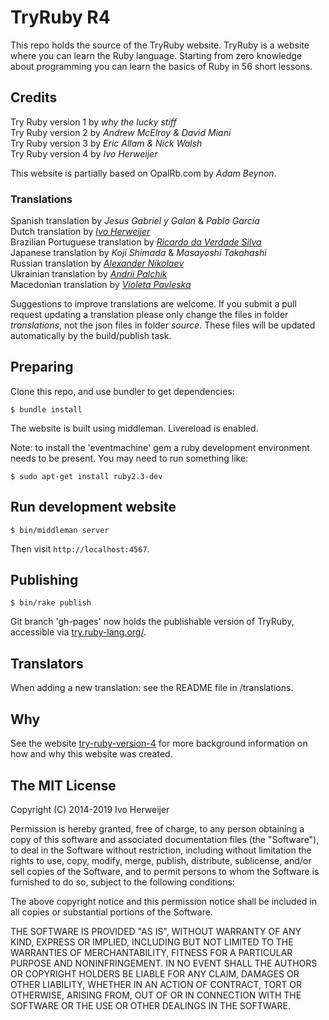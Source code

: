 # TryRuby R4

This repo holds the source of the TryRuby website. TryRuby is a website
where you can learn the Ruby language. Starting from zero knowledge about
programming you can learn the basics of Ruby in 56 short lessons.

## Credits
Try Ruby version 1 by _why the lucky stiff_  
Try Ruby version 2 by _Andrew McElroy & David Miani_  
Try Ruby version 3 by _Eric Allam & Nick Walsh_  
Try Ruby version 4 by _Ivo Herweijer_  

This website is partially based on OpalRb.com by _Adam Beynon_.

### Translations
Spanish translation by _Jesus Gabriel y Galan_ & _Pablo García_  
Dutch translation by [_Ivo Herweijer_](https://github.com/easydatawarehousing)  
Brazilian Portuguese translation by [_Ricardo da Verdade Silva_](https://github.com/ricardovsilva)  
Japanese translation by _Koji Shimada_ & _Masayoshi Takahashi_  
Russian translation by [_Alexander Nikolaev_](https://github.com/startaper)  
Ukrainian translation by [_Andrii Palchik_](https://github.com/andriipalchik)  
Macedonian translation by [_Violeta Pavleska_](https://github.com/violeta-p)  

Suggestions to improve translations are welcome.
If you submit a pull request updating a translation please
only change the files in folder _translations_,
not the json files in folder _source_.
These files will be updated automatically by the build/publish task.

## Preparing
Clone this repo, and use bundler to get dependencies:

    $ bundle install

The website is built using middleman. Livereload is enabled.

Note: to install the 'eventmachine' gem a ruby development environment needs to
be present. You may need to run something like:

    $ sudo apt-get install ruby2.3-dev

## Run development website

    $ bin/middleman server

Then visit `http://localhost:4567`.

## Publishing

    $ bin/rake publish

Git branch 'gh-pages' now holds the publishable version of TryRuby, accessible
via [try.ruby-lang.org/](https://try.ruby-lang.org/).

## Translators
When adding a new translation: see the README file in /translations.

## Why
See the website [try-ruby-version-4](https://try.ruby-lang.org/articles/try-ruby-version-4/)
for more background information on how and why this website was created.

## The MIT License

Copyright (C) 2014-2019 Ivo Herweijer

Permission is hereby granted, free of charge, to any person obtaining a copy
of this software and associated documentation files (the "Software"), to deal
in the Software without restriction, including without limitation the rights
to use, copy, modify, merge, publish, distribute, sublicense, and/or sell
copies of the Software, and to permit persons to whom the Software is
furnished to do so, subject to the following conditions:

The above copyright notice and this permission notice shall be included in
all copies or substantial portions of the Software.

THE SOFTWARE IS PROVIDED "AS IS", WITHOUT WARRANTY OF ANY KIND, EXPRESS OR
IMPLIED, INCLUDING BUT NOT LIMITED TO THE WARRANTIES OF MERCHANTABILITY,
FITNESS FOR A PARTICULAR PURPOSE AND NONINFRINGEMENT. IN NO EVENT SHALL THE
AUTHORS OR COPYRIGHT HOLDERS BE LIABLE FOR ANY CLAIM, DAMAGES OR OTHER
LIABILITY, WHETHER IN AN ACTION OF CONTRACT, TORT OR OTHERWISE, ARISING FROM,
OUT OF OR IN CONNECTION WITH THE SOFTWARE OR THE USE OR OTHER DEALINGS IN
THE SOFTWARE.

